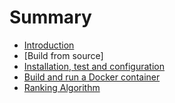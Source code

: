 # Summary

* [Introduction](README.md)
* [Build from source]
* [Installation, test and configuration](chapter1.md)
* [Build and run a Docker container](chapter2.md)
* [Ranking Algorithm](chapter3.md)

